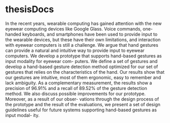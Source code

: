# thesisDocs
In the recent years, wearable computing has gained attention with the new eyewear computing devices like Google Glass. Voice commands, one-handed keyboards, and smartphones have been used to provide input to the wearable devices, but these have their own limitations, and interaction with eyewear computers is still a challenge. We argue that hand gestures can provide a natural and intuitive way to provide input to eyewear computers.We develop a prototype that supports hand-based gestures as input modality for eyewear com- puters. We define a set of gestures and develop a hand-based gesture detection method optimized for our set of gestures that relies on the characteristics of the hand.Our results show that our gestures are intuitive, most of them ergonomic, easy to remember and lack ambiguity. As a complementary measurement, the results show a precision of 96.91% and a recall of 89.52% of the gesture detection method.We also discuss possible improvements for our prototype. Moreover, as a result of our obser- vations through the design process of the prototype and the result of the evaluations, we present a set of design guidelines useful for future systems supporting hand-based gestures as input modal- ity.